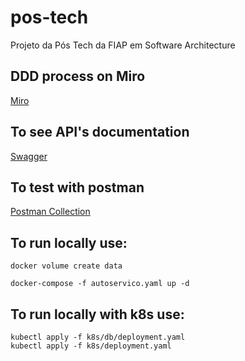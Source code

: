 # pos-tech
Projeto da Pós Tech da FIAP em Software Architecture

## DDD process on Miro
[Miro](https://miro.com/app/board/uXjVNdf5-GE=/?share_link_id=675194698681)

## To see API's documentation
[Swagger](swagger/openapi.json)

## To test with postman
[Postman Collection](postman/pos-tech.postman_collection.json)

## To run locally use:
```docker volume create data```

```docker-compose -f autoservico.yaml up -d```

## To run locally with k8s use:
```
kubectl apply -f k8s/db/deployment.yaml
kubectl apply -f k8s/deployment.yaml
```

